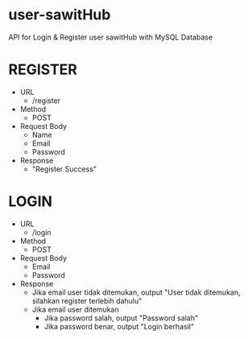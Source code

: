 # user-sawitHub
API for Login &amp; Register user sawitHub with MySQL Database

# REGISTER
- URL
  - /register
- Method
  - POST
- Request Body
  - Name
  - Email
  - Password
- Response
  - "Register Success"
# LOGIN
- URL
  - /login
- Method
  - POST
- Request Body
  - Email
  - Password
- Response
  - Jika email user tidak ditemukan, output "User tidak ditemukan, silahkan register terlebih dahulu"
  - Jika email user ditemukan
    - Jika password salah, output "Password salah"
    - Jika password benar, output "Login berhasil"
